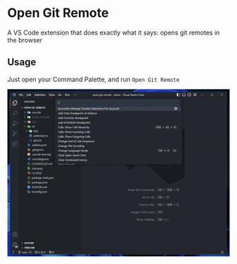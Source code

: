 # Open Git Remote

A VS Code extension that does exactly what it says: opens git remotes in the browser

## Usage

Just open your Command Palette, and run `Open Git Remote`

![Open Git Remote demo](./screenshots/demo.gif)
